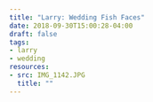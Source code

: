 ```yaml
---
title: "Larry: Wedding Fish Faces"
date: 2018-09-30T15:00:28-04:00
draft: false
tags:
- larry
- wedding
resources:
- src: IMG_1142.JPG
  title: ""
---
```

